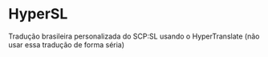 # HyperSL
Tradução brasileira personalizada do SCP:SL usando o HyperTranslate (não usar essa tradução de forma séria)
